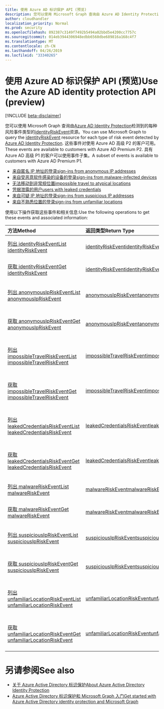 ```yaml
---
title: 使用 Azure AD 标识保护 API (预览)
description: 您可以使用 Microsoft Graph 查询由 Azure AD Identity Protection 检测到的每种风险事件类型的 identityRiskEvent 资源。 这些事件对使用 Azure AD 高级 P2 的客户可用。 具有 Azure AD 高级 P1 的客户可以使用事件子集。
author: cloudhandler
localization_priority: Normal
ms.prod: security
ms.openlocfilehash: 892387c3149f7492b5494a02bbd5e4200cc7757c
ms.sourcegitcommit: 014eb3944306948edbb6560dbe689816a168c4f7
ms.translationtype: MT
ms.contentlocale: zh-CN
ms.lasthandoff: 04/26/2019
ms.locfileid: "33340265"
---
```

# <a name="use-the-azure-ad-identity-protection-api-preview"></a><span data-ttu-id="37162-105">使用 Azure AD 标识保护 API (预览)</span><span class="sxs-lookup"><span data-stu-id="37162-105">Use the Azure AD identity protection API (preview)</span></span>

[!INCLUDE [beta-disclaimer](../../includes/beta-disclaimer.md)]

<span data-ttu-id="37162-106">您可以使用 Microsoft Graph 查询由[Azure AD Identity Protection](https://docs.microsoft.com/en-us/azure/active-directory/active-directory-identityprotection)检测到的每种风险事件类型的[identityRiskEvent](identityriskevent.md)资源。</span><span class="sxs-lookup"><span data-stu-id="37162-106">You can use Microsoft Graph to query the [identityRiskEvent](identityriskevent.md) resource for each type of risk event detected by [Azure AD Identity Protection](https://docs.microsoft.com/en-us/azure/active-directory/active-directory-identityprotection).</span></span> <span data-ttu-id="37162-107">这些事件对使用 Azure AD 高级 P2 的客户可用。</span><span class="sxs-lookup"><span data-stu-id="37162-107">These events are available to customers with Azure AD Premium P2.</span></span> <span data-ttu-id="37162-108">具有 Azure AD 高级 P1 的客户可以使用事件子集。</span><span class="sxs-lookup"><span data-stu-id="37162-108">A subset of events is available to customers with Azure AD Premium P1.</span></span>

* [<span data-ttu-id="37162-109">来自匿名 IP 地址的登录</span><span class="sxs-lookup"><span data-stu-id="37162-109">sign-ins from anonymous IP addresses</span></span>](anonymousipriskevent.md)
* [<span data-ttu-id="37162-110">来自受恶意软件感染的设备的登录</span><span class="sxs-lookup"><span data-stu-id="37162-110">sign-ins from malware-infected devices</span></span>](malwareriskevent.md)
* [<span data-ttu-id="37162-111">无法移动到非常规位置</span><span class="sxs-lookup"><span data-stu-id="37162-111">impossible travel to atypical locations</span></span>](impossibletravelriskevent.md)
* [<span data-ttu-id="37162-112">凭据泄露的用户</span><span class="sxs-lookup"><span data-stu-id="37162-112">users with leaked credentials</span></span>](leakedcredentialsriskevent.md)
* [<span data-ttu-id="37162-113">来自可疑 IP 地址的登录</span><span class="sxs-lookup"><span data-stu-id="37162-113">sign-ins from suspicious IP addresses</span></span>](suspiciousipriskevent.md)
* [<span data-ttu-id="37162-114">来自不熟悉位置的登录</span><span class="sxs-lookup"><span data-stu-id="37162-114">sign-ins from unfamiliar locations</span></span>](unfamiliarlocationriskevent.md)

<span data-ttu-id="37162-115">使用以下操作获取这些事件和相关信息:</span><span class="sxs-lookup"><span data-stu-id="37162-115">Use the following operations to get these events and associated information:</span></span>

| <span data-ttu-id="37162-116">方法</span><span class="sxs-lookup"><span data-stu-id="37162-116">Method</span></span>           | <span data-ttu-id="37162-117">返回类型</span><span class="sxs-lookup"><span data-stu-id="37162-117">Return Type</span></span>    |<span data-ttu-id="37162-118">说明</span><span class="sxs-lookup"><span data-stu-id="37162-118">Description</span></span>|
|:---------------|:--------|:----------|
|[<span data-ttu-id="37162-119">列出 identityRiskEvent</span><span class="sxs-lookup"><span data-stu-id="37162-119">List identityRiskEvent</span></span>](../api/identityriskevent-get.md) |[<span data-ttu-id="37162-120">identityRiskEvent</span><span class="sxs-lookup"><span data-stu-id="37162-120">identityRiskEvent</span></span>](identityriskevent.md)| <span data-ttu-id="37162-121">获取 identityRiskEvent 集合。</span><span class="sxs-lookup"><span data-stu-id="37162-121">Get identityRiskEvent collection.</span></span> |
|[<span data-ttu-id="37162-122">获取 identityRiskEvent</span><span class="sxs-lookup"><span data-stu-id="37162-122">Get identityRiskEvent</span></span>](../api/identityriskevent-get.md) |[<span data-ttu-id="37162-123">identityRiskEvent</span><span class="sxs-lookup"><span data-stu-id="37162-123">identityRiskEvent</span></span>](identityriskevent.md)| <span data-ttu-id="37162-124">获取 identityRiskEvent 对象。</span><span class="sxs-lookup"><span data-stu-id="37162-124">Get identityRiskEvent object.</span></span> |
|[<span data-ttu-id="37162-125">列出 anonymousIpRiskEvent</span><span class="sxs-lookup"><span data-stu-id="37162-125">List anonymousIpRiskEvent</span></span>](../api/anonymousipriskevent-get.md) |[<span data-ttu-id="37162-126">anonymousIpRiskEvent</span><span class="sxs-lookup"><span data-stu-id="37162-126">anonymousIpRiskEvent</span></span>](anonymousipriskevent.md)| <span data-ttu-id="37162-127">获取 anonymousIpRiskEvent 集合。</span><span class="sxs-lookup"><span data-stu-id="37162-127">Get anonymousIpRiskEvent collection.</span></span> |
|[<span data-ttu-id="37162-128">获取 anonymousIpRiskEvent</span><span class="sxs-lookup"><span data-stu-id="37162-128">Get anonymousIpRiskEvent</span></span>](../api/anonymousipriskevent-get.md) |[<span data-ttu-id="37162-129">anonymousIpRiskEvent</span><span class="sxs-lookup"><span data-stu-id="37162-129">anonymousIpRiskEvent</span></span>](anonymousipriskevent.md)| <span data-ttu-id="37162-130">获取 anonymousIpRiskEvent 对象。</span><span class="sxs-lookup"><span data-stu-id="37162-130">Get anonymousIpRiskEvent object.</span></span> |
|[<span data-ttu-id="37162-131">列出 impossibleTravelRiskEvent</span><span class="sxs-lookup"><span data-stu-id="37162-131">List impossibleTravelRiskEvent</span></span>](../api/impossibletravelriskevent-get.md) |[<span data-ttu-id="37162-132">impossibleTravelRiskEvent</span><span class="sxs-lookup"><span data-stu-id="37162-132">impossibleTravelRiskEvent</span></span>](impossibletravelriskevent.md)| <span data-ttu-id="37162-133">获取 impossibleTravelRiskEvent 集合。</span><span class="sxs-lookup"><span data-stu-id="37162-133">Get impossibleTravelRiskEvent collection.</span></span> |
|[<span data-ttu-id="37162-134">获取 impossibleTravelRiskEvent</span><span class="sxs-lookup"><span data-stu-id="37162-134">Get impossibleTravelRiskEvent</span></span>](../api/impossibletravelriskevent-get.md) |[<span data-ttu-id="37162-135">impossibleTravelRiskEvent</span><span class="sxs-lookup"><span data-stu-id="37162-135">impossibleTravelRiskEvent</span></span>](impossibletravelriskevent.md)| <span data-ttu-id="37162-136">获取 impossibleTravelRiskEvent 对象。</span><span class="sxs-lookup"><span data-stu-id="37162-136">Get impossibleTravelRiskEvent object.</span></span> |
|[<span data-ttu-id="37162-137">列出 leakedCredentialsRiskEvent</span><span class="sxs-lookup"><span data-stu-id="37162-137">List leakedCredentialsRiskEvent</span></span>](../api/leakedcredentialsriskevent-get.md) |[<span data-ttu-id="37162-138">leakedCredentialsRiskEvent</span><span class="sxs-lookup"><span data-stu-id="37162-138">leakedCredentialsRiskEvent</span></span>](leakedcredentialsriskevent.md)| <span data-ttu-id="37162-139">获取 leakedCredentialsRiskEvent 集合。</span><span class="sxs-lookup"><span data-stu-id="37162-139">Get leakedCredentialsRiskEvent collection.</span></span> |
|[<span data-ttu-id="37162-140">获取 leakedCredentialsRiskEvent</span><span class="sxs-lookup"><span data-stu-id="37162-140">Get leakedCredentialsRiskEvent</span></span>](../api/leakedcredentialsriskevent-get.md) |[<span data-ttu-id="37162-141">leakedCredentialsRiskEvent</span><span class="sxs-lookup"><span data-stu-id="37162-141">leakedCredentialsRiskEvent</span></span>](leakedcredentialsriskevent.md)| <span data-ttu-id="37162-142">获取 leakedCredentialsRiskEvent 对象。</span><span class="sxs-lookup"><span data-stu-id="37162-142">Get leakedCredentialsRiskEvent object.</span></span> |
|[<span data-ttu-id="37162-143">列出 malwareRiskEvent</span><span class="sxs-lookup"><span data-stu-id="37162-143">List malwareRiskEvent</span></span>](../api/malwareriskevent-get.md) |[<span data-ttu-id="37162-144">malwareRiskEvent</span><span class="sxs-lookup"><span data-stu-id="37162-144">malwareRiskEvent</span></span>](malwareriskevent.md)| <span data-ttu-id="37162-145">获取 malwareRiskEvent 集合。</span><span class="sxs-lookup"><span data-stu-id="37162-145">Get malwareRiskEvent collection.</span></span> |
|[<span data-ttu-id="37162-146">获取 malwareRiskEvent</span><span class="sxs-lookup"><span data-stu-id="37162-146">Get malwareRiskEvent</span></span>](../api/malwareriskevent-get.md) |[<span data-ttu-id="37162-147">malwareRiskEvent</span><span class="sxs-lookup"><span data-stu-id="37162-147">malwareRiskEvent</span></span>](malwareriskevent.md)| <span data-ttu-id="37162-148">获取 malwareRiskEvent 对象。</span><span class="sxs-lookup"><span data-stu-id="37162-148">Get malwareRiskEvent object.</span></span> |
|[<span data-ttu-id="37162-149">列出 suspiciousIpRiskEvent</span><span class="sxs-lookup"><span data-stu-id="37162-149">List suspiciousIpRiskEvent</span></span>](../api/suspiciousipriskevent-get.md) |[<span data-ttu-id="37162-150">suspiciousIpRiskEvent</span><span class="sxs-lookup"><span data-stu-id="37162-150">suspiciousIpRiskEvent</span></span>](suspiciousipriskevent.md)| <span data-ttu-id="37162-151">获取 suspiciousIpRiskEvent 集合。</span><span class="sxs-lookup"><span data-stu-id="37162-151">Get suspiciousIpRiskEvent collection.</span></span> |
|[<span data-ttu-id="37162-152">获取 suspiciousIpRiskEvent</span><span class="sxs-lookup"><span data-stu-id="37162-152">Get suspiciousIpRiskEvent</span></span>](../api/suspiciousipriskevent-get.md) |[<span data-ttu-id="37162-153">suspiciousIpRiskEvent</span><span class="sxs-lookup"><span data-stu-id="37162-153">suspiciousIpRiskEvent</span></span>](suspiciousipriskevent.md)| <span data-ttu-id="37162-154">获取 suspiciousIpRiskEvent 对象。</span><span class="sxs-lookup"><span data-stu-id="37162-154">Get suspiciousIpRiskEvent object.</span></span> |
|[<span data-ttu-id="37162-155">列出 unfamiliarLocationRiskEvent</span><span class="sxs-lookup"><span data-stu-id="37162-155">List unfamiliarLocationRiskEvent</span></span>](../api/unfamiliarlocationriskevent-get.md) |[<span data-ttu-id="37162-156">unfamiliarLocationRiskEvent</span><span class="sxs-lookup"><span data-stu-id="37162-156">unfamiliarLocationRiskEvent</span></span>](unfamiliarlocationriskevent.md)| <span data-ttu-id="37162-157">获取 unfamiliarLocationRiskEvent 集合。</span><span class="sxs-lookup"><span data-stu-id="37162-157">Get unfamiliarLocationRiskEvent collection.</span></span> |
|[<span data-ttu-id="37162-158">获取 unfamiliarLocationRiskEvent</span><span class="sxs-lookup"><span data-stu-id="37162-158">Get unfamiliarLocationRiskEvent</span></span>](../api/unfamiliarlocationriskevent-get.md) |[<span data-ttu-id="37162-159">unfamiliarLocationRiskEvent</span><span class="sxs-lookup"><span data-stu-id="37162-159">unfamiliarLocationRiskEvent</span></span>](unfamiliarlocationriskevent.md)| <span data-ttu-id="37162-160">获取 unfamiliarLocationRiskEvent 对象。</span><span class="sxs-lookup"><span data-stu-id="37162-160">Get unfamiliarLocationRiskEvent object.</span></span> |

# <a name="see-also"></a><span data-ttu-id="37162-161">另请参阅</span><span class="sxs-lookup"><span data-stu-id="37162-161">See also</span></span>

* [<span data-ttu-id="37162-162">关于 Azure Active Directory 标识保护</span><span class="sxs-lookup"><span data-stu-id="37162-162">About Azure Active Directory Identity Protection</span></span>](https://docs.microsoft.com/en-us/azure/active-directory/active-directory-identityprotection)
* [<span data-ttu-id="37162-163">Azure Active Directory 标识保护和 Microsoft Graph 入门</span><span class="sxs-lookup"><span data-stu-id="37162-163">Get started with Azure Active Directory identity protection and Microsoft Graph</span></span>](https://docs.microsoft.com/en-us/azure/active-directory/active-directory-identityprotection-graph-getting-started)
